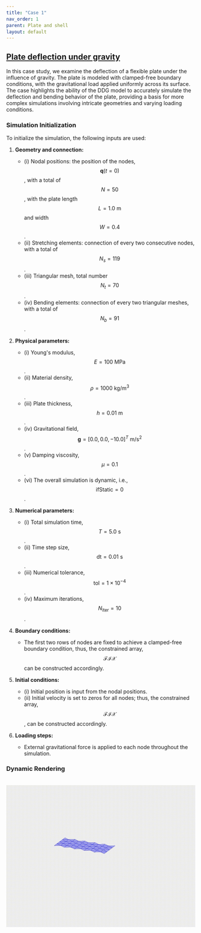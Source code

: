 ```yaml
---
title: "Case 1"
nav_order: 1
parent: Plate and shell
layout: default
---
```


## [Plate deflection under gravity](https://github.com/weicheng-huang-mechanics/DDG_Tutorial/tree/main/3d_surface/case_1)

In this case study, we examine the deflection of a flexible plate under the influence of gravity. The plate is modeled with clamped-free boundary conditions, with the gravitational load applied uniformly across its surface. The case highlights the ability of the DDG model to accurately simulate the deflection and bending behavior of the plate, providing a basis for more complex simulations involving intricate geometries and varying loading conditions.

### Simulation Initialization

To initialize the simulation, the following inputs are used:

1. **Geometry and connection:**
   - (i) Nodal positions: the position of the nodes, $$\mathbf{q}(t=0)$$, with a total of $$N=50$$, with the plate length $$L=1.0\mathrm{~m}$$ and width $$W=0.4$$.
   - (ii) Stretching elements: connection of every two consecutive nodes, with a total of $$N_{s}=119$$.
   - (iii) Triangular mesh, total number $$N_{t}=70$$.
   - (iv) Bending elements: connection of every two triangular meshes, with a total of $$N_{b}=91$$.

2. **Physical parameters:**
   - (i) Young's modulus, $$E=100\mathrm{~MPa}$$.
   - (ii) Material density, $$\rho=1000\mathrm{~kg/m^3}$$.
   - (iii) Plate thickness, $$h = 0.01\mathrm{~m}$$.
   - (iv) Gravitational field, $$ \mathbf{g}=[0.0, 0.0, -10.0]^T \mathrm{~m/s^2}$$.
   - (v) Damping viscosity, $$\mu = 0.1$$.
   - (vi) The overall simulation is dynamic, i.e., $$ \mathrm{ifStatic} = 0$$.

3. **Numerical parameters:**
   - (i) Total simulation time, $$T=5.0\mathrm{~s}$$.
   - (ii) Time step size, $$\mathrm{dt} =0.01\mathrm{~s}$$.
   - (iii) Numerical tolerance, $$\mathrm{tol} = 1 \times 10^{-4}$$.
   - (iv) Maximum iterations, $$N_{\mathrm{iter}} = 10$$.

4. **Boundary conditions:**
   - The first two rows of nodes are fixed to achieve a clamped-free boundary condition, thus, the constrained array, $$\mathcal{FIX}$$ can be constructed accordingly.

5. **Initial conditions:**
   - (i) Initial position is input from the nodal positions.
   - (ii) Initial velocity is set to zeros for all nodes; thus, the constrained array, $$\mathcal{FIX}$$, can be constructed accordingly.

6. **Loading steps:**
   - External gravitational force is applied to each node throughout the simulation.

### Dynamic Rendering
<br/><img src='../assets/videos/plate_1.gif' width="600">
